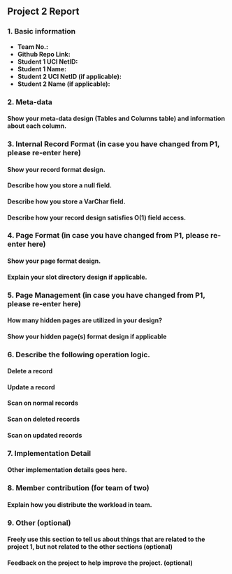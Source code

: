 ## Project 2 Report

### 1. Basic information

- **Team No.:**
- **Github Repo Link:**
- **Student 1 UCI NetID:**
- **Student 1 Name:**
- **Student 2 UCI NetID (if applicable):**
- **Student 2 Name (if applicable):**

### 2. Meta-data

#### Show your meta-data design (Tables and Columns table) and information about each column.

### 3. Internal Record Format (in case you have changed from P1, please re-enter here)

#### Show your record format design.

#### Describe how you store a null field.

#### Describe how you store a VarChar field.

#### Describe how your record design satisfies O(1) field access.

### 4. Page Format (in case you have changed from P1, please re-enter here)

#### Show your page format design.

#### Explain your slot directory design if applicable.

### 5. Page Management (in case you have changed from P1, please re-enter here)

#### How many hidden pages are utilized in your design?

#### Show your hidden page(s) format design if applicable

### 6. Describe the following operation logic.

#### Delete a record

#### Update a record

#### Scan on normal records

#### Scan on deleted records

#### Scan on updated records

### 7. Implementation Detail

#### Other implementation details goes here.

### 8. Member contribution (for team of two)

#### Explain how you distribute the workload in team.

### 9. Other (optional)

#### Freely use this section to tell us about things that are related to the project 1, but not related to the other sections (optional)

#### Feedback on the project to help improve the project. (optional)
